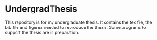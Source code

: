 # UndergradThesis
This repository is for my undergraduate thesis. It contains the tex file, the bib file and figures needed to reproduce the thesis. Some programs to support the thesis are in preparation. 
